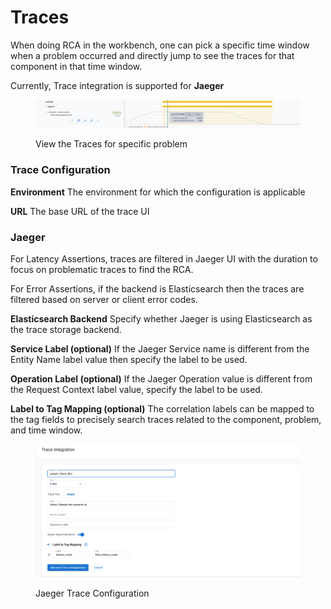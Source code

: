# Traces

When doing RCA in the workbench, one can pick a specific time window when a problem occurred and directly jump to see the traces for that component in that time window. &#x20;

Currently, Trace integration is supported for **Jaeger**

<figure><img src="../.gitbook/assets/Screenshot 2023-01-27 at 3.26.51 PM.png" alt=""><figcaption><p>View the Traces for specific problem</p></figcaption></figure>

### Trace Configuration

**Environment** The environment for which the configuration is applicable

**URL** The base URL of the trace UI

### Jaeger

For Latency Assertions, traces are filtered in Jaeger UI with the duration to focus on problematic traces to find the RCA.

For Error Assertions, if the backend is Elasticsearch then the traces are filtered based on server or client error codes.



**Elasticsearch Backend** Specify whether Jaeger is using Elasticsearch as the trace storage backend.

**Service Label (optional)** If the Jaeger Service name is different from the Entity Name label value then specify the label to be used.

**Operation Label (optional)** If the Jaeger Operation value is different from the Request Context label value, specify the label to be used.

**Label to Tag Mapping (optional)** The correlation labels can be mapped to the tag fields to precisely search traces related to the component, problem, and time window.&#x20;

<figure><img src="../.gitbook/assets/Screenshot 2023-01-27 at 6.53.23 PM.png" alt=""><figcaption><p>Jaeger Trace Configuration</p></figcaption></figure>

